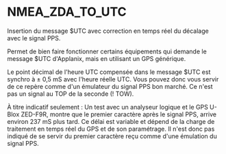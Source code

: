 # NMEA_ZDA_TO_UTC
Insertion du message $UTC avec correction en temps réel du décalage avec le signal PPS.

Permet de bien faire fonctionner certains équipements qui demande le message $UTC d'Applanix, mais en utilisant un GPS générique.

Le point décimal de l'heure UTC compensée dans le message $UTC est synchro à ± 0,5 mS avec l'heure réelle UTC.
Vous pouvez donc vous servir de ce repère comme d'un émulateur du signal PPS bon marché. Ce n'est pas un signal au TOP de la seconde (! TOW).

À titre indicatif seulement :
Un test avec un analyseur logique et le GPS U-Blox ZED-F9R, montre que le premier caractère après le signal PPS, arrive environ 237 mS plus tard.
Ce délai est variable et dépend de la charge de traitement en temps réel du GPS et de son paramétrage.
Il n'est donc pas indiqué de se servir du premier caractère reçu comme d'une émulation du signal PPS.